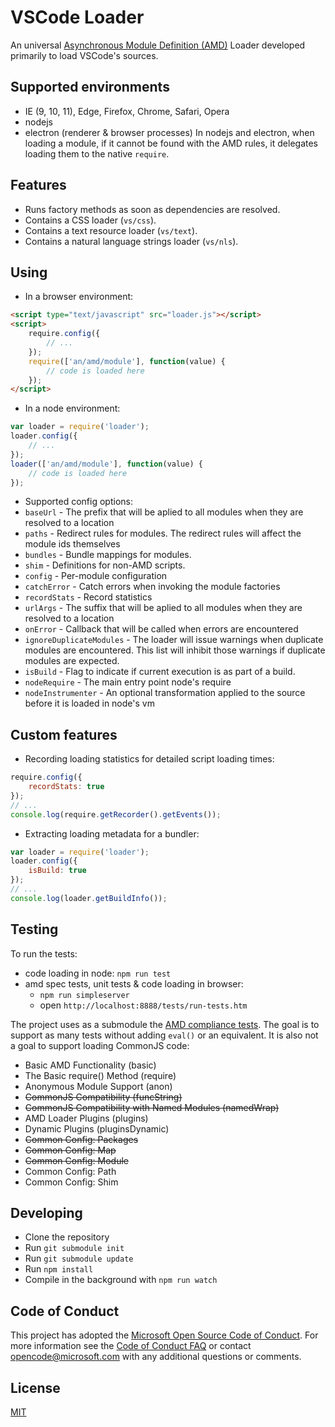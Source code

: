 # VSCode Loader

An universal [Asynchronous Module Definition (AMD)](https://github.com/amdjs/amdjs-api/wiki/AMD) Loader developed primarily to load VSCode's sources.

## Supported environments
* IE (9, 10, 11), Edge, Firefox, Chrome, Safari, Opera
* nodejs
* electron (renderer & browser processes)
In nodejs and electron, when loading a module, if it cannot be found with the AMD rules, it delegates loading them to the native `require`.

## Features

* Runs factory methods as soon as dependencies are resolved.
* Contains a CSS loader (`vs/css`).
* Contains a text resource loader (`vs/text`).
* Contains a natural language strings loader (`vs/nls`).

## Using

* In a browser environment:
```html
<script type="text/javascript" src="loader.js"></script>
<script>
	require.config({
		// ...
	});
	require(['an/amd/module'], function(value) {
		// code is loaded here
	});
</script>
```
* In a node environment:
```javascript
var loader = require('loader');
loader.config({
	// ...
});
loader(['an/amd/module'], function(value) {
	// code is loaded here
});
```
* Supported config options:
 * `baseUrl` - The prefix that will be aplied to all modules when they are resolved to a location
 * `paths` - Redirect rules for modules. The redirect rules will affect the module ids themselves
 * `bundles` - Bundle mappings for modules.
 * `shim` - Definitions for non-AMD scripts.
 * `config` - Per-module configuration
 * `catchError` - Catch errors when invoking the module factories
 * `recordStats` - Record statistics
 * `urlArgs` - The suffix that will be aplied to all modules when they are resolved to a location
 * `onError` - Callback that will be called when errors are encountered
 * `ignoreDuplicateModules` - The loader will issue warnings when duplicate modules are encountered. This list will inhibit those warnings if duplicate modules are expected.
 * `isBuild` - Flag to indicate if current execution is as part of a build.
 * `nodeRequire` - The main entry point node's require
 * `nodeInstrumenter` - An optional transformation applied to the source before it is loaded in node's vm

## Custom features

* Recording loading statistics for detailed script loading times:
```javascript
require.config({
	recordStats: true
});
// ...
console.log(require.getRecorder().getEvents());
```

* Extracting loading metadata for a bundler:
```javascript
var loader = require('loader');
loader.config({
	isBuild: true
});
// ...
console.log(loader.getBuildInfo());
```

## Testing

To run the tests:
* code loading in node: `npm run test`
* amd spec tests, unit tests & code loading in browser:
  * `npm run simpleserver`
  * open `http://localhost:8888/tests/run-tests.htm`

The project uses as a submodule the [AMD compliance tests](https://github.com/amdjs/amdjs-tests). The goal is to support as many tests without adding `eval()` or an equivalent. It is also not a goal to support loading CommonJS code:

* Basic AMD Functionality (basic)
* The Basic require() Method (require)
* Anonymous Module Support (anon)
* ~~CommonJS Compatibility (funcString)~~
* ~~CommonJS Compatibility with Named Modules (namedWrap)~~
* AMD Loader Plugins (plugins)
* Dynamic Plugins (pluginsDynamic)
* ~~Common Config: Packages~~
* ~~Common Config: Map~~
* ~~Common Config: Module~~
* Common Config: Path
* Common Config: Shim

## Developing

* Clone the repository
* Run `git submodule init`
* Run `git submodule update`
* Run `npm install`
* Compile in the background with `npm run watch`

## Code of Conduct

This project has adopted the [Microsoft Open Source Code of Conduct](https://opensource.microsoft.com/codeofconduct/). For more information see the [Code of Conduct FAQ](https://opensource.microsoft.com/codeofconduct/faq/) or contact [opencode@microsoft.com](mailto:opencode@microsoft.com) with any additional questions or comments.

## License
[MIT](https://github.com/Microsoft/vscode-loader/blob/master/License.txt)

